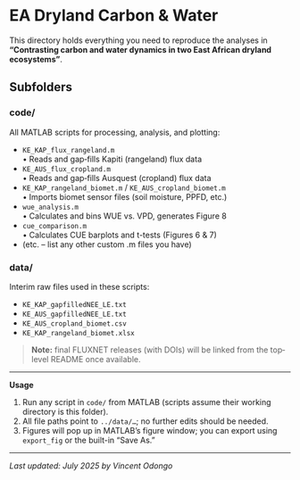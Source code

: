 # EA Dryland Carbon & Water

This directory holds everything you need to reproduce the analyses in **“Contrasting carbon and water dynamics in two East African dryland ecosystems”**.

## Subfolders

### code/  
All MATLAB scripts for processing, analysis, and plotting:
- `KE_KAP_flux_rangeland.m`  
  • Reads and gap‐fills Kapiti (rangeland) flux data  
- `KE_AUS_flux_cropland.m`  
  • Reads and gap‐fills Ausquest (cropland) flux data  
- `KE_KAP_rangeland_biomet.m` / `KE_AUS_cropland_biomet.m`  
  • Imports biomet sensor files (soil moisture, PPFD, etc.)  
- `wue_analysis.m`  
  • Calculates and bins WUE vs. VPD, generates Figure 8  
- `cue_comparison.m`  
  • Calculates CUE barplots and t-tests (Figures 6 & 7)  
- (etc. – list any other custom .m files you have)

### data/  
Interim raw files used in these scripts:
- `KE_KAP_gapfilledNEE_LE.txt`  
- `KE_AUS_gapfilledNEE_LE.txt`  
- `KE_AUS_cropland_biomet.csv`  
- `KE_KAP_rangeland_biomet.xlsx`

> **Note:** final FLUXNET releases (with DOIs) will be linked from the top‐level README once available.

---

**Usage**  
1. Run any script in `code/` from MATLAB (scripts assume their working directory is this folder).  
2. All file paths point to `../data/…`; no further edits should be needed.  
3. Figures will pop up in MATLAB’s figure window; you can export using `export_fig` or the built-in “Save As.”

---

*Last updated: July 2025 by Vincent Odongo*  
